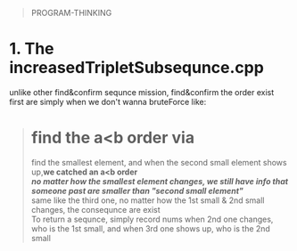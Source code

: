 >PROGRAM-THINKING

# 1. The increasedTripletSubsequnce.cpp
unlike other find&confirm sequnce mission, find&confirm the order exist first are simply when we don't wanna bruteForce
like:
> # find the a<b order via
>find the smallest element, and when the second small element shows up,__we catched an a<b order__  <br>
>***no matter how the smallest element changes, we still have info that someone past are smaller than "second small element"*** <br>
>same like the third one, no matter how the 1st small & 2nd small changes, the consequnce are exist <br>
>To return a sequnce, simply record nums when 2nd one changes, who is the 1st small, and when 3rd one shows up, who is the 2nd small
